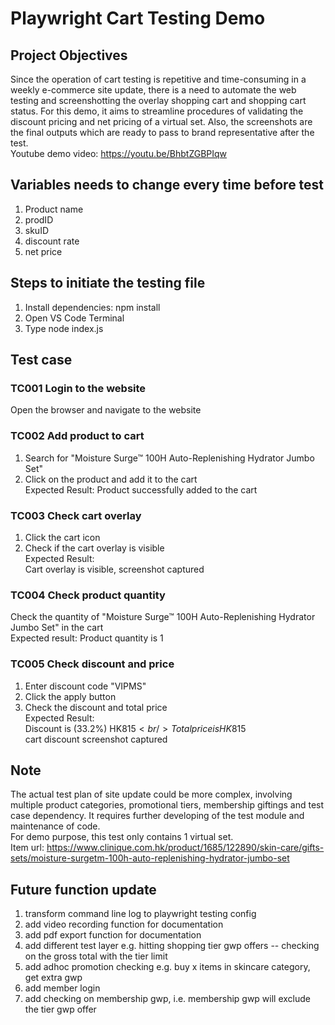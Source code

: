 # Playwright Cart Testing Demo

## Project Objectives
Since the operation of cart testing is repetitive and time-consuming in a weekly e-commerce site update, there is a need to automate the web testing and screenshotting the overlay shopping cart and shopping cart status. 
For this demo, it aims to streamline procedures of validating the discount pricing and net pricing of a virtual set. Also, the screenshots are the final outputs which are ready to pass to brand representative after the test. </br>
Youtube demo video: https://youtu.be/BhbtZGBPIqw

## Variables needs to change every time before test
1. Product name
2. prodID
3. skuID
4. discount rate
5. net price

## Steps to initiate the testing file
1. Install dependencies: npm install
2. Open VS Code Terminal
3. Type node index.js

## Test case
### TC001 Login to the website
Open the browser and navigate to the website

### TC002 Add product to cart
1. Search for "Moisture Surge™ 100H Auto-Replenishing Hydrator Jumbo Set"
2. Click on the product and add it to the cart</br>
Expected Result: Product successfully added to the cart

### TC003	Check cart overlay
1. Click the cart icon
2. Check if the cart overlay is visible</br>
Expected Result:<br/>
Cart overlay is visible, screenshot captured

### TC004 Check product quantity
Check the quantity of "Moisture Surge™ 100H Auto-Replenishing Hydrator Jumbo Set" in the cart<br/>
Expected result: Product quantity is 1	

### TC005 Check discount and price
1. Enter discount code "VIPMS"
2. Click the apply button
3. Check the discount and total price</br>
Expected Result:<br/>
Discount is (33.2%) HK$815<br/>
Total price is HK$815<br/>
cart discount screenshot captured

## Note
The actual test plan of site update could be more complex, involving multiple product categories, promotional tiers, membership giftings and test case dependency. It requires further developing of the test module and maintenance of code.<br/>
For demo purpose, this test only contains 1 virtual set.<br/>
Item url: https://www.clinique.com.hk/product/1685/122890/skin-care/gifts-sets/moisture-surgetm-100h-auto-replenishing-hydrator-jumbo-set

## Future function update
1. transform command line log to playwright testing config
2. add video recording function for documentation
3. add pdf export function for documentation
4. add different test layer e.g. hitting shopping tier gwp offers -- checking on the gross total with the tier limit
5. add adhoc promotion checking e.g. buy x items in skincare category, get extra gwp
6. add member login
7. add checking on membership gwp, i.e. membership gwp will exclude the tier gwp offer

